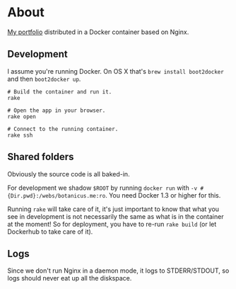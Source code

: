 # About

[My portfolio](http://botanicus.me) distributed in a Docker container based on Nginx.

## Development

I assume you're running Docker. On OS X that's `brew install boot2docker` and then `boot2docker up`.

```
# Build the container and run it.
rake

# Open the app in your browser.
rake open

# Connect to the running container.
rake ssh
```

## Shared folders

Obviously the source code is all baked-in.

For development we shadow `$ROOT` by running `docker run` with `-v #{Dir.pwd}:/webs/botanicus.me:ro`. You need Docker 1.3 or higher for this.

Running `rake` will take care of it, it's just important to know that what you see in development is not necessarily the same as what is in the container at the moment! So for deployment, you have to re-run `rake build` (or let Dockerhub to take care of it).

## Logs

Since we don't run Nginx in a daemon mode, it logs to STDERR/STDOUT, so logs should never eat up all the diskspace.
